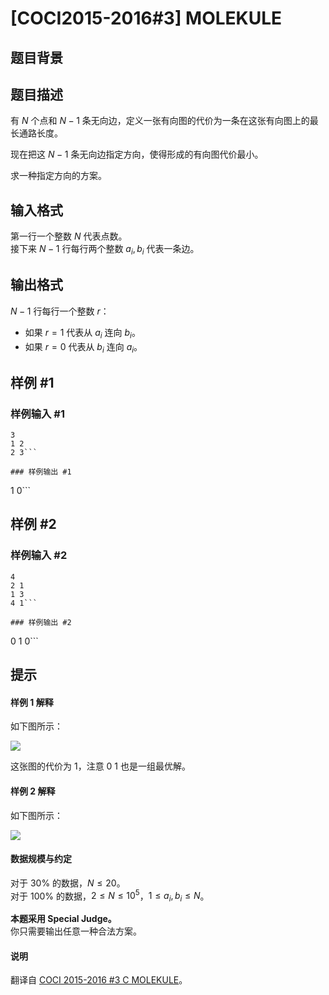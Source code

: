 # [COCI2015-2016#3] MOLEKULE

## 题目背景



## 题目描述

有 $N$ 个点和 $N-1$ 条无向边，定义一张有向图的代价为一条在这张有向图上的最长通路长度。

现在把这 $N-1$ 条无向边指定方向，使得形成的有向图代价最小。

求一种指定方向的方案。

## 输入格式

第一行一个整数 $N$ 代表点数。      
接下来 $N-1$ 行每行两个整数 $a_i,b_i$ 代表一条边。

## 输出格式

$N-1$ 行每行一个整数 $r$：

- 如果 $r=1$ 代表从 $a_i$ 连向 $b_i$。
- 如果 $r=0$ 代表从 $b_i$ 连向 $a_i$。

## 样例 #1

### 样例输入 #1
```
3
1 2
2 3```

### 样例输出 #1

```
1
0```

## 样例 #2

### 样例输入 #2
```
4
2 1
1 3
4 1```

### 样例输出 #2

```
0
1
0```

## 提示

#### 样例 1 解释

如下图所示：

![](https://cdn.luogu.com.cn/upload/image_hosting/f1q6jgtu.png)

这张图的代价为 $1$，注意 $0\ 1$ 也是一组最优解。

#### 样例 2 解释

如下图所示：

![](https://cdn.luogu.com.cn/upload/image_hosting/96aku20f.png)

#### 数据规模与约定

对于 $30\%$ 的数据，$N \le 20$。       
对于 $100\%$ 的数据，$2 \le N \le 10^5$，$1 \le a_i,b_i\le N$。

**本题采用 Special Judge。**        
你只需要输出任意一种合法方案。

#### 说明

翻译自 [COCI 2015-2016 #3 C MOLEKULE](https://hsin.hr/coci/archive/2015_2016/contest3_tasks.pdf)。
